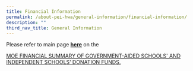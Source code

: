 ```yaml
---
title: Financial Information
permalink: /about-pei-hwa/general-information/financial-information/
description: ""
third_nav_title: General Information
---
```

Please refer to main page **[here](https://www.moe.gov.sg/about-us/organisation-structure/fpd/financial-summary)** on the   

  

[MOE FINANCIAL SUMMARY OF GOVERNMENT-AIDED SCHOOLS' AND INDEPENDENT SCHOOLS’ DONATION FUNDS.](https://www.moe.gov.sg/about-us/organisation-structure/fpd/financial-summary)